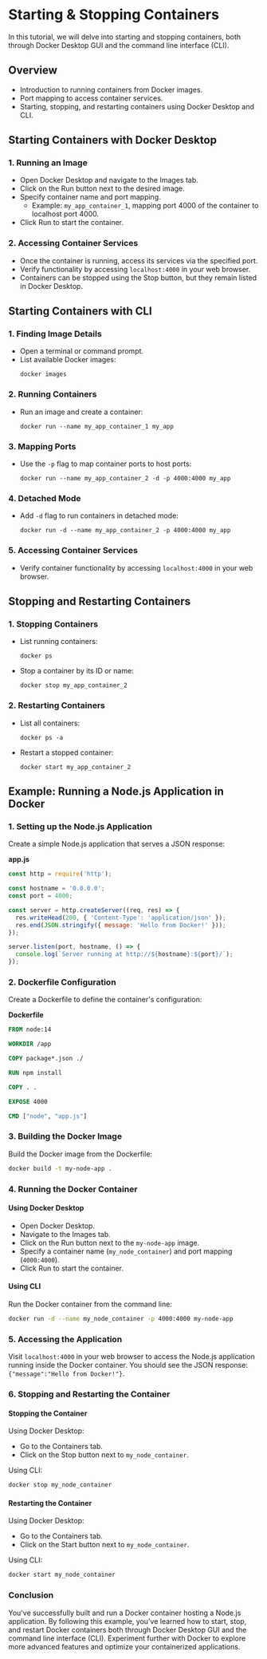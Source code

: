 # Starting & Stopping Containers

 In this tutorial, we will delve into starting and stopping containers, both through Docker Desktop GUI and the command line interface (CLI).

## Overview

- Introduction to running containers from Docker images.
- Port mapping to access container services.
- Starting, stopping, and restarting containers using Docker Desktop and CLI.

## Starting Containers with Docker Desktop

### 1. Running an Image

- Open Docker Desktop and navigate to the Images tab.
- Click on the Run button next to the desired image.
- Specify container name and port mapping.
  - Example: `my_app_container_1`, mapping port 4000 of the container to localhost port 4000.
- Click Run to start the container.

### 2. Accessing Container Services

- Once the container is running, access its services via the specified port.
- Verify functionality by accessing `localhost:4000` in your web browser.
- Containers can be stopped using the Stop button, but they remain listed in Docker Desktop.

## Starting Containers with CLI

### 1. Finding Image Details

- Open a terminal or command prompt.
- List available Docker images:
  ```
  docker images
  ```

### 2. Running Containers

- Run an image and create a container:
  ```
  docker run --name my_app_container_1 my_app
  ```

### 3. Mapping Ports

- Use the `-p` flag to map container ports to host ports:
  ```
  docker run --name my_app_container_2 -d -p 4000:4000 my_app
  ```

### 4. Detached Mode

- Add `-d` flag to run containers in detached mode:
  ```
  docker run -d --name my_app_container_2 -p 4000:4000 my_app
  ```

### 5. Accessing Container Services

- Verify container functionality by accessing `localhost:4000` in your web browser.

## Stopping and Restarting Containers

### 1. Stopping Containers

- List running containers:
  ```
  docker ps
  ```
- Stop a container by its ID or name:
  ```
  docker stop my_app_container_2
  ```

### 2. Restarting Containers

- List all containers:
  ```
  docker ps -a
  ```
- Restart a stopped container:
  ```
  docker start my_app_container_2
  ```


## Example: Running a Node.js Application in Docker

### 1. Setting up the Node.js Application

Create a simple Node.js application that serves a JSON response:

**app.js**

```javascript
const http = require('http');

const hostname = '0.0.0.0';
const port = 4000;

const server = http.createServer((req, res) => {
  res.writeHead(200, { 'Content-Type': 'application/json' });
  res.end(JSON.stringify({ message: 'Hello from Docker!' }));
});

server.listen(port, hostname, () => {
  console.log(`Server running at http://${hostname}:${port}/`);
});
```

### 2. Dockerfile Configuration

Create a Dockerfile to define the container's configuration:

**Dockerfile**

```Dockerfile
FROM node:14

WORKDIR /app

COPY package*.json ./

RUN npm install

COPY . .

EXPOSE 4000

CMD ["node", "app.js"]
```

### 3. Building the Docker Image

Build the Docker image from the Dockerfile:

```bash
docker build -t my-node-app .
```

### 4. Running the Docker Container

#### Using Docker Desktop

- Open Docker Desktop.
- Navigate to the Images tab.
- Click on the Run button next to the `my-node-app` image.
- Specify a container name (`my_node_container`) and port mapping (`4000:4000`).
- Click Run to start the container.

#### Using CLI

Run the Docker container from the command line:

```bash
docker run -d --name my_node_container -p 4000:4000 my-node-app
```

### 5. Accessing the Application

Visit `localhost:4000` in your web browser to access the Node.js application running inside the Docker container. You should see the JSON response: `{"message":"Hello from Docker!"}`.

### 6. Stopping and Restarting the Container

#### Stopping the Container

Using Docker Desktop:

- Go to the Containers tab.
- Click on the Stop button next to `my_node_container`.

Using CLI:

```bash
docker stop my_node_container
```

#### Restarting the Container

Using Docker Desktop:

- Go to the Containers tab.
- Click on the Start button next to `my_node_container`.

Using CLI:

```bash
docker start my_node_container
```

### Conclusion

You've successfully built and run a Docker container hosting a Node.js application. By following this example, you've learned how to start, stop, and restart Docker containers both through Docker Desktop GUI and the command line interface (CLI). Experiment further with Docker to explore more advanced features and optimize your containerized applications.
